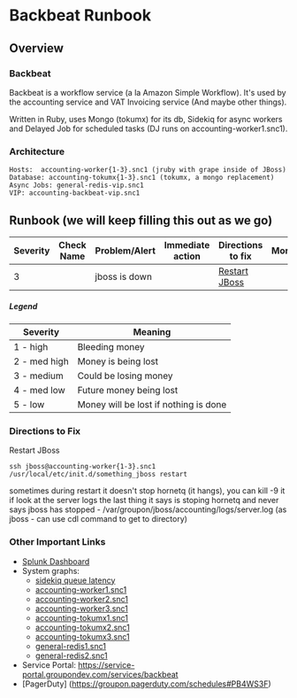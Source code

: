 # Backbeat Runbook

## Overview

### Backbeat

Backbeat is a workflow service (a la Amazon Simple Workflow).  It's used by the accounting service and VAT Invoicing service (And maybe other things).

Written in Ruby, uses Mongo (tokumx) for its db, Sidekiq for async workers and Delayed Job for scheduled tasks (DJ runs on accounting-worker1.snc1).

### Architecture
	Hosts:	accounting-worker{1-3}.snc1 (jruby with grape inside of JBoss)
	Database: accounting-tokumx{1-3}.snc1 (tokumx, a mongo replacement)
    Async Jobs: general-redis-vip.snc1
	VIP: accounting-backbeat-vip.snc1

## Runbook (we will keep filling this out as we go)

| Severity | Check Name | Problem/Alert | Immediate action | Directions to fix | Monitoring |
| -------- | ---------- | ------------- | ---------------- | ----------------- | ---------- |
| 3 | | jboss is down | | [Restart JBoss](#restart_jboss) | |

##### Legend
| Severity | Meaning |
| -------- | ------- |
| 1 - high | Bleeding money |
| 2 - med high  | Money is being lost |
| 3 - medium | Could be losing money |
| 4 - med low | Future money being lost |
| 5 - low | Money will be lost if nothing is done |

### Directions to Fix
<a name="restart_jboss">Restart JBoss</a>

	ssh jboss@accounting-worker{1-3}.snc1
	/usr/local/etc/init.d/something_jboss restart
	
sometimes during restart it doesn't stop hornetq (it hangs), you can kill -9 it 
if look at the server logs the last thing it says is stoping hornetq and never says jboss has stopped - /var/groupon/jboss/accounting/logs/server.log (as jboss - can use cdl command to get to directory)

### Other Important Links
- [Splunk Dashboard](https://splunk-snc1.groupondev.com/en-US/app/search/FED)
- System graphs:
    - [sidekiq queue latency](https://grapher-snc1.groupondev.com/graph/metric!accounting_sidekiq_latency_sidekiq_latency/accounting-snc1/accounting-utility2.snc1)
	- [accounting-worker1.snc1](https://grapher-snc1.groupondev.com/accounting-snc1/accounting-worker1.snc1)
	- [accounting-worker2.snc1](https://grapher-snc1.groupondev.com/accounting-snc1/accounting-worker2.snc1)
	- [accounting-worker3.snc1](https://grapher-snc1.groupondev.com/accounting-snc1/accounting-worker3.snc1)
	- [accounting-tokumx1.snc1](https://grapher-snc1.groupondev.com/accounting-snc1/accounting-tokumx1.snc1)
	- [accounting-tokumx2.snc1](https://grapher-snc1.groupondev.com/accounting-snc1/accounting-tokumx2.snc1)
	- [accounting-tokumx3.snc1](https://grapher-snc1.groupondev.com/accounting-snc1/accounting-tokumx3.snc1)
    - [general-redis1.snc1](https://grapher-snc1.groupondev.com/redis-snc1/general-redis1.snc1)
    - [general-redis2.snc1](https://grapher-snc1.groupondev.com/redis-snc1/general-redis2.snc1)
- Service Portal: https://service-portal.groupondev.com/services/backbeat
- [PagerDuty] (https://groupon.pagerduty.com/schedules#PB4WS3F)

